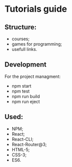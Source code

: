 # Tutorials guide


## Structure: 
  - courses;
  - games for programming;
  - usefull links.


## Development
  For the project managment:
  - npm start
  - npm test
  - npm run build
  - npm run eject

## Used:  
  - NPM;
  - React;
  - React-CLI;
  - React-Router@3;
  - HTML-5;
  - CSS-3;
  - ES6.
